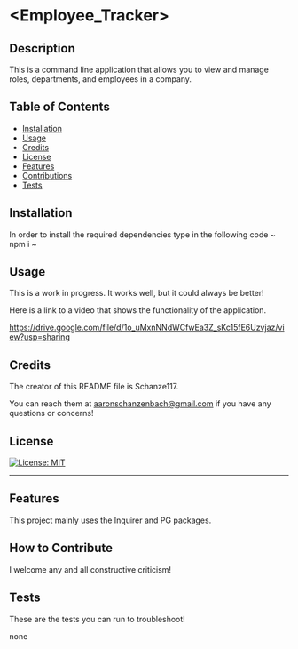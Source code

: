  # <Employee_Tracker>
  
  ## Description
  
  This is a command line application that allows you to view and manage roles, departments, and employees in a company.
  
  ## Table of Contents 
  
  - [Installation](#installation)
  - [Usage](#usage)
  - [Credits](#credits)
  - [License](#license)
  - [Features](#features)
  - [Contributions](#contributions)
  - [Tests](#tests)
  
  ## Installation
  
  In order to install the required dependencies type in the following code 
  ~
  npm i
  ~

  ## Usage
  
  This is a work in progress. It works well, but it could always be better!

  Here is a link to a video that shows the functionality of the application.

  https://drive.google.com/file/d/1o_uMxnNNdWCfwEa3Z_sKc15fE6Uzvjaz/view?usp=sharing
      
  
  ## Credits
  
  The creator of this README file is Schanze117.
  
  You can reach them at aaronschanzenbach@gmail.com if you have any questions or concerns!
  
  ## License
  
[![License: MIT](https://img.shields.io/badge/License-MIT-yellow.svg)](https://opensource.org/licenses/MIT)
  
  ---
  
  ## Features
  
  This project mainly uses the Inquirer and PG packages.
  
  ## How to Contribute
  
  I welcome any and all constructive criticism!
  
  ## Tests
  
  These are the tests you can run to troubleshoot!
  
  none